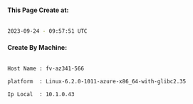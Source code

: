 
   
#### This Page Create at:

```bash

2023-09-24 - 09:57:51 UTC

```

#### Create By Machine:

```bash

Host Name : fv-az341-566

platform  : Linux-6.2.0-1011-azure-x86_64-with-glibc2.35

Ip Local  : 10.1.0.43

```

